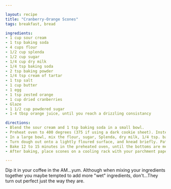 ```yaml
---

layout: recipe
title: "Cranberry-Orange Scones"
tags: breakfast, bread

ingredients:
- 1 cup sour cream
- 1 tsp baking soda
- 4 cups flour
- 1/2 cup splenda
- 1/2 cup sugar
- 1/4 cup dry milk
- 1/4 tsp baking soda
- 2 tsp baking powder
- 1/4 tsp cream of tartar
- 1 tsp salt
- 1 cup butter
- 1 egg
- 1 tsp zested orange
- 1 cup dried cranberries
- Glaze
- 1 1/2 cup powdered sugar
- 1-4 tbsp orange juice, until you reach a drizzling consistancy

directions:
- Blend the sour cream and 1 tsp baking soda in a small bowl.
- Preheat oven to 400 degrees (375 if using a dark cookie sheet). Instead of greasing, I always use parchment paper.
- In a large bowl, mix the flour, sugar, Splenda, dry milk, 1/4 tsp. baking soda, baking powder, cream of tartar, orange zest and salt. With a pastry cutter or knives, cut in the butter. Stir the sour cream mixture and egg into the flour mixture until just moistened. Mix in the cranberries.
- Turn dough out onto a lightly floured surface, and knead briefly. Pat dough into a 9" round cake pan (I do this for perfection), then carefully take the dough out and place on a wood cutting board sprinkled with flour and cut into 12 wedges, and place them 2 inches apart on the prepared baking sheet.
- Bake 12 to 15 minutes in the preheated oven, until the bottoms are medium brown.
- After baking, place scones on a cooling rack with your parchment paper underneath the rack (to catch the messy glaze). Mix together the powdered sugar and OJ (you may need more OJ) until runny (almost the consistency of syrup). With a spoon...glaze the scones in a zig-zag pattern.

---
```


Dip it in your coffee in the AM...yum. Although when mixing your ingredients together you maybe tempted to add more "wet" ingredients, don't...They turn out perfect just the way they are.
